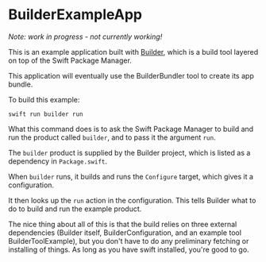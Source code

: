 # BuilderExampleApp

*Note: work in progress - not currently working!*

This is an example application built with [Builder](https://github.com/elegantchaos/Builder), which is a build tool layered on top of the Swift Package Manager.

This application will eventually use the BuilderBundler tool to create its app bundle.

To build this example:

```
swift run builder run
```

What this command does is to ask the Swift Package Manager to build and run the product called `builder`, and to pass it the argument `run`.

The `builder` product is supplied by the Builder project, which is listed as a dependency in `Package.swift`.

When `builder` runs, it builds and runs the `Configure` target, which gives it a configuration.

It then looks up the `run` action in the configuration. This tells Builder what to do to build and run the example product.

The nice thing about all of this is that the build relies on three external dependencies (Builder itself, BuilderConfiguration, and an example tool BuilderToolExample), but you don't have to do any preliminary fetching or installing of things. As long as you have swift installed, you're good to go.
